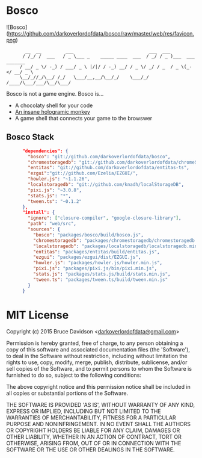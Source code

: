 # Bosco 

![Bosco] (https://github.com/darkoverlordofdata/bosco/raw/master/web/res/favicon.png)


           __  __         ___                            ___  ___
          / /_/ /  ___   / _ \___ _    _____ ____  ___  / _/ / _ )___  ___ _______
         / __/ _ \/ -_) / ___/ _ \ |/|/ / -_) __/ / _ \/ _/ / _  / _ \(_-</ __/ _ \
         \__/_//_/\__/ /_/   \___/__,__/\__/_/    \___/_/  /____/\___/___/\__/\___/

Bosco is not a game engine.
Bosco is...
* A chocolaty shell for your code
* [An insane hologramic monkey](http://bosco.darkoverlordofdata.com/)
* A game shell that connects your game to the browswer


## Bosco Stack

```json
      "dependencies": {
        "bosco": "git://github.com/darkoverlordofdata/bosco",
        "chromestoragedb": "git://github.com/darkoverlordofdata/chromeStorageDB",
        "entitas": "git://github.com/darkoverlordofdata/entitas-ts",
        "ezgui":"git://github.com/Ezelia/EZGUI/",
        "howler.js": "~1.1.26",
        "localstoragedb": "git://github.com/knadh/localStorageDB",
        "pixi.js": "~3.0.8",
        "stats.js": "*",
        "tween.ts": "~0.1.2"
      },
      "install": {
        "ignore": ["closure-compiler", "google-closure-library"],
        "path": "web/src",
        "sources": {
          "bosco": "packages/bosco/build/bosco.js",
          "chromestoragedb": "packages/chromestoragedb/chromestoragedb.js",
          "localstoragedb": "packages/localstoragedb/localstoragedb.min.js",
          "entitas": "packages/entitas/build/entitas.js",
          "ezgui": "packages/ezgui/dist/EZGUI.js",
          "howler.js": "packages/howler.js/howler.min.js",
          "pixi.js": "packages/pixi.js/bin/pixi.min.js",
          "stats.js": "packages/stats.js/build/stats.min.js",
          "tween.ts": "packages/tween.ts/build/tween.min.js"
        }
      }
```

# MIT License

Copyright (c) 2015 Bruce Davidson &lt;darkoverlordofdata@gmail.com&gt;

Permission is hereby granted, free of charge, to any person obtaining
a copy of this software and associated documentation files (the
'Software'), to deal in the Software without restriction, including
without limitation the rights to use, copy, modify, merge, publish,
distribute, sublicense, and/or sell copies of the Software, and to
permit persons to whom the Software is furnished to do so, subject to
the following conditions:

The above copyright notice and this permission notice shall be
included in all copies or substantial portions of the Software.

THE SOFTWARE IS PROVIDED 'AS IS', WITHOUT WARRANTY OF ANY KIND,
EXPRESS OR IMPLIED, INCLUDING BUT NOT LIMITED TO THE WARRANTIES OF
MERCHANTABILITY, FITNESS FOR A PARTICULAR PURPOSE AND NONINFRINGEMENT.
IN NO EVENT SHALL THE AUTHORS OR COPYRIGHT HOLDERS BE LIABLE FOR ANY
CLAIM, DAMAGES OR OTHER LIABILITY, WHETHER IN AN ACTION OF CONTRACT,
TORT OR OTHERWISE, ARISING FROM, OUT OF OR IN CONNECTION WITH THE
SOFTWARE OR THE USE OR OTHER DEALINGS IN THE SOFTWARE.
